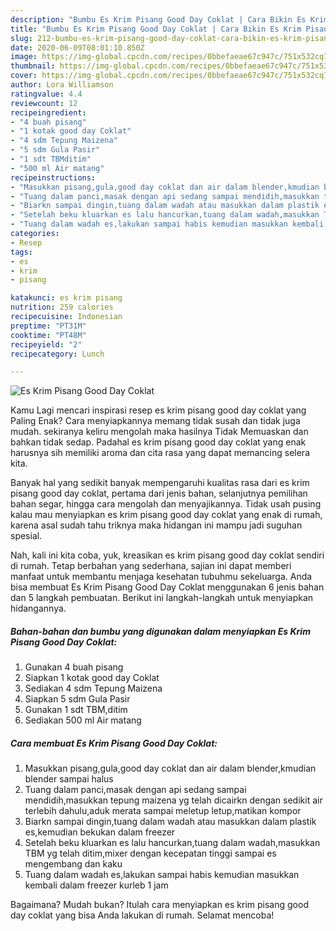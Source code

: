 ```yaml
---
description: "Bumbu Es Krim Pisang Good Day Coklat | Cara Bikin Es Krim Pisang Good Day Coklat Yang Enak Dan Lezat"
title: "Bumbu Es Krim Pisang Good Day Coklat | Cara Bikin Es Krim Pisang Good Day Coklat Yang Enak Dan Lezat"
slug: 212-bumbu-es-krim-pisang-good-day-coklat-cara-bikin-es-krim-pisang-good-day-coklat-yang-enak-dan-lezat
date: 2020-06-09T08:01:10.850Z
image: https://img-global.cpcdn.com/recipes/0bbefaeae67c947c/751x532cq70/es-krim-pisang-good-day-coklat-foto-resep-utama.jpg
thumbnail: https://img-global.cpcdn.com/recipes/0bbefaeae67c947c/751x532cq70/es-krim-pisang-good-day-coklat-foto-resep-utama.jpg
cover: https://img-global.cpcdn.com/recipes/0bbefaeae67c947c/751x532cq70/es-krim-pisang-good-day-coklat-foto-resep-utama.jpg
author: Lora Williamson
ratingvalue: 4.4
reviewcount: 12
recipeingredient:
- "4 buah pisang"
- "1 kotak good day Coklat"
- "4 sdm Tepung Maizena"
- "5 sdm Gula Pasir"
- "1 sdt TBMditim"
- "500 ml Air matang"
recipeinstructions:
- "Masukkan pisang,gula,good day coklat dan air dalam blender,kmudian blender sampai halus"
- "Tuang dalam panci,masak dengan api sedang sampai mendidih,masukkan tepung maizena yg telah dicairkn dengan sedikit air terlebih dahulu,aduk merata sampai meletup letup,matikan kompor"
- "Biarkn sampai dingin,tuang dalam wadah atau masukkan dalam plastik es,kemudian bekukan dalam freezer"
- "Setelah beku kluarkan es lalu hancurkan,tuang dalam wadah,masukkan TBM yg telah ditim,mixer dengan kecepatan tinggi sampai es mengembang dan kaku"
- "Tuang dalam wadah es,lakukan sampai habis kemudian masukkan kembali dalam freezer kurleb 1 jam"
categories:
- Resep
tags:
- es
- krim
- pisang

katakunci: es krim pisang 
nutrition: 259 calories
recipecuisine: Indonesian
preptime: "PT31M"
cooktime: "PT48M"
recipeyield: "2"
recipecategory: Lunch

---
```



![Es Krim Pisang Good Day Coklat](https://img-global.cpcdn.com/recipes/0bbefaeae67c947c/751x532cq70/es-krim-pisang-good-day-coklat-foto-resep-utama.jpg)

Kamu Lagi mencari inspirasi resep es krim pisang good day coklat yang Paling Enak? Cara menyiapkannya memang tidak susah dan tidak juga mudah. sekiranya keliru mengolah maka hasilnya Tidak Memuaskan dan bahkan tidak sedap. Padahal es krim pisang good day coklat yang enak harusnya sih memiliki aroma dan cita rasa yang dapat memancing selera kita.

Banyak hal yang sedikit banyak mempengaruhi kualitas rasa dari es krim pisang good day coklat, pertama dari jenis bahan, selanjutnya pemilihan bahan segar, hingga cara mengolah dan menyajikannya. Tidak usah pusing kalau mau menyiapkan es krim pisang good day coklat yang enak di rumah, karena asal sudah tahu triknya maka hidangan ini mampu jadi suguhan spesial.




Nah, kali ini kita coba, yuk, kreasikan es krim pisang good day coklat sendiri di rumah. Tetap berbahan yang sederhana, sajian ini dapat memberi manfaat untuk membantu menjaga kesehatan tubuhmu sekeluarga. Anda bisa membuat Es Krim Pisang Good Day Coklat menggunakan 6 jenis bahan dan 5 langkah pembuatan. Berikut ini langkah-langkah untuk menyiapkan hidangannya.

<!--inarticleads1-->

##### Bahan-bahan dan bumbu yang digunakan dalam menyiapkan Es Krim Pisang Good Day Coklat:

1. Gunakan 4 buah pisang
1. Siapkan 1 kotak good day Coklat
1. Sediakan 4 sdm Tepung Maizena
1. Siapkan 5 sdm Gula Pasir
1. Gunakan 1 sdt TBM,ditim
1. Sediakan 500 ml Air matang




<!--inarticleads2-->

##### Cara membuat Es Krim Pisang Good Day Coklat:

1. Masukkan pisang,gula,good day coklat dan air dalam blender,kmudian blender sampai halus
1. Tuang dalam panci,masak dengan api sedang sampai mendidih,masukkan tepung maizena yg telah dicairkn dengan sedikit air terlebih dahulu,aduk merata sampai meletup letup,matikan kompor
1. Biarkn sampai dingin,tuang dalam wadah atau masukkan dalam plastik es,kemudian bekukan dalam freezer
1. Setelah beku kluarkan es lalu hancurkan,tuang dalam wadah,masukkan TBM yg telah ditim,mixer dengan kecepatan tinggi sampai es mengembang dan kaku
1. Tuang dalam wadah es,lakukan sampai habis kemudian masukkan kembali dalam freezer kurleb 1 jam




Bagaimana? Mudah bukan? Itulah cara menyiapkan es krim pisang good day coklat yang bisa Anda lakukan di rumah. Selamat mencoba!
